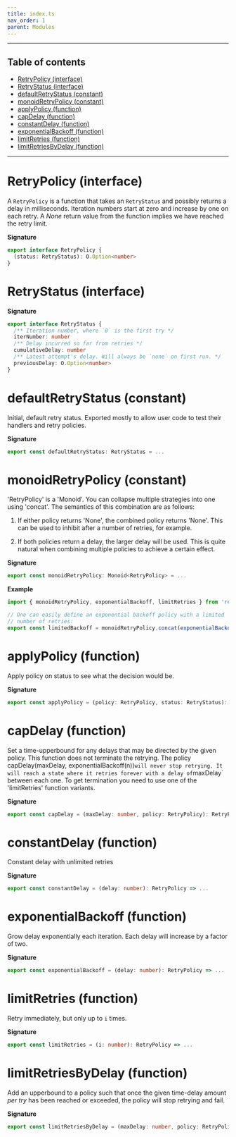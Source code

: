 ```yaml
---
title: index.ts
nav_order: 1
parent: Modules
---
```


---

<h2 class="text-delta">Table of contents</h2>

- [RetryPolicy (interface)](#retrypolicy-interface)
- [RetryStatus (interface)](#retrystatus-interface)
- [defaultRetryStatus (constant)](#defaultretrystatus-constant)
- [monoidRetryPolicy (constant)](#monoidretrypolicy-constant)
- [applyPolicy (function)](#applypolicy-function)
- [capDelay (function)](#capdelay-function)
- [constantDelay (function)](#constantdelay-function)
- [exponentialBackoff (function)](#exponentialbackoff-function)
- [limitRetries (function)](#limitretries-function)
- [limitRetriesByDelay (function)](#limitretriesbydelay-function)

---

# RetryPolicy (interface)

A `RetryPolicy` is a function that takes an `RetryStatus` and
possibly returns a delay in milliseconds. Iteration numbers start
at zero and increase by one on each retry. A _None_ return value from
the function implies we have reached the retry limit.

**Signature**

```ts
export interface RetryPolicy {
  (status: RetryStatus): O.Option<number>
}
```

# RetryStatus (interface)

**Signature**

```ts
export interface RetryStatus {
  /** Iteration number, where `0` is the first try */
  iterNumber: number
  /** Delay incurred so far from retries */
  cumulativeDelay: number
  /** Latest attempt's delay. Will always be `none` on first run. */
  previousDelay: O.Option<number>
}
```

# defaultRetryStatus (constant)

Initial, default retry status. Exported mostly to allow user code
to test their handlers and retry policies.

**Signature**

```ts
export const defaultRetryStatus: RetryStatus = ...
```

# monoidRetryPolicy (constant)

'RetryPolicy' is a 'Monoid'. You can collapse multiple strategies into one using 'concat'.
The semantics of this combination are as follows:

1. If either policy returns 'None', the combined policy returns
   'None'. This can be used to inhibit after a number of retries,
   for example.

2. If both policies return a delay, the larger delay will be used.
   This is quite natural when combining multiple policies to achieve a
   certain effect.

**Signature**

```ts
export const monoidRetryPolicy: Monoid<RetryPolicy> = ...
```

**Example**

```ts
import { monoidRetryPolicy, exponentialBackoff, limitRetries } from 'retry-ts'

// One can easily define an exponential backoff policy with a limited
// number of retries:
export const limitedBackoff = monoidRetryPolicy.concat(exponentialBackoff(50), limitRetries(5))
```

# applyPolicy (function)

Apply policy on status to see what the decision would be.

**Signature**

```ts
export const applyPolicy = (policy: RetryPolicy, status: RetryStatus): RetryStatus => ...
```

# capDelay (function)

Set a time-upperbound for any delays that may be directed by the
given policy. This function does not terminate the retrying. The policy
capDelay(maxDelay, exponentialBackoff(n))`will never stop retrying. It will reach a state where it retries forever with a delay of`maxDelay`
between each one. To get termination you need to use one of the
'limitRetries' function variants.

**Signature**

```ts
export const capDelay = (maxDelay: number, policy: RetryPolicy): RetryPolicy => ...
```

# constantDelay (function)

Constant delay with unlimited retries

**Signature**

```ts
export const constantDelay = (delay: number): RetryPolicy => ...
```

# exponentialBackoff (function)

Grow delay exponentially each iteration.
Each delay will increase by a factor of two.

**Signature**

```ts
export const exponentialBackoff = (delay: number): RetryPolicy => ...
```

# limitRetries (function)

Retry immediately, but only up to `i` times.

**Signature**

```ts
export const limitRetries = (i: number): RetryPolicy => ...
```

# limitRetriesByDelay (function)

Add an upperbound to a policy such that once the given time-delay
amount _per try_ has been reached or exceeded, the policy will stop
retrying and fail.

**Signature**

```ts
export const limitRetriesByDelay = (maxDelay: number, policy: RetryPolicy): RetryPolicy => ...
```
